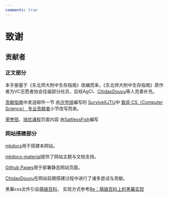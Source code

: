 ```yaml
---
comments: true
---
```


# 致谢

## 贡献者

### 正文部分

本手册基于《东北师大附中生存指南》改编而来，《东北师大附中生存指南》原作者为VC志愿者协会往届部分社员，后经AgCl、[ChidaoDouyu](https://github.com/ChidaoDouyu/)等人完善补充。

[贡献指南](contribution.md)中发送邮件一节
由[汐学组](https://xistudygroup.github.io/)编写的
[SurviveXJTU](https://survivexjtu.github.io/)中
[致非 CS（Computer Science） 专业贡献者](https://survivexjtu.github.io/前言/贡献指南.html#致非-cs-computer-science-专业贡献者)小节改写而来。

[荣誉班](../type/honor.md)、[培优课程](../time/extra-course.md)页面内容
由[SaltlessFish](https://github.com/SaltlessF1sh)编写

### 网站搭建部分

[mkdocs](https://www.mkdocs.org/)用于搭建本网站。

[mkdocs-material](https://squidfunk.github.io/mkdocs-material/)提供了网站主题与文档支持。

[Github Pages](https://pages.github.com/)用于部署静态网站页面。

[ChidaoDouyu](https://github.com/ChidaoDouyu/)在网站前期搭建过程中进行了诸多尝试与贡献。

黑幕css文件引自[萌娘百科](https://zh.moegirl.org)，
实现方式参考[Re：萌娘百科上的黑幕实现](https://www.cnblogs.com/Vanilla-chan/p/12355387.html)